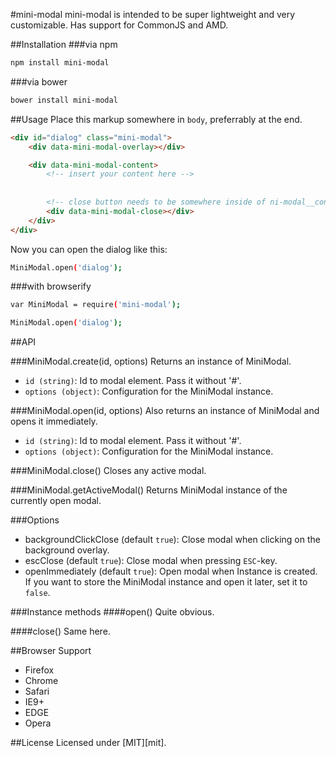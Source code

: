 #mini-modal
mini-modal is intended to be super lightweight and very customizable.
Has support for CommonJS and AMD.

##Installation
###via npm
```bash
npm install mini-modal
```

###via bower
```bash
bower install mini-modal
```

##Usage
Place this markup somewhere in `body`, preferrably at the end.
```html
<div id="dialog" class="mini-modal">
    <div data-mini-modal-overlay></div>

    <div data-mini-modal-content>
        <!-- insert your content here -->
        
      
        <!-- close button needs to be somewhere inside of ni-modal__content -->
        <div data-mini-modal-close></div>
    </div>
</div>
```

Now you can open the dialog like this:
```bash
MiniModal.open('dialog');
```

###with browserify
```bash
var MiniModal = require('mini-modal');

MiniModal.open('dialog');
```
##API

###MiniModal.create(id, options)
Returns an instance of MiniModal.
- `id (string)`: Id to modal element. Pass it without '#'. 
- `options (object)`: Configuration for the MiniModal instance.

###MiniModal.open(id, options)
Also returns an instance of MiniModal and opens it immediately.
- `id (string)`: Id to modal element. Pass it without '#'. 
- `options (object)`: Configuration for the MiniModal instance.

###MiniModal.close()
Closes any active modal.

###MiniModal.getActiveModal()
Returns MiniModal instance of the currently open modal.


###Options
- backgroundClickClose (default `true`): Close modal when clicking on the background overlay.
- escClose (default `true`): Close modal when pressing `ESC`-key.
- openImmediately (default `true`): Open modal when Instance is created. If you want to store the MiniModal instance and open it later, set it to `false`.

###Instance methods
####open()
Quite obvious.

####close()
Same here.



##Browser Support
- Firefox
- Chrome
- Safari
- IE9+
- EDGE
- Opera

##License
Licensed under [MIT][mit].